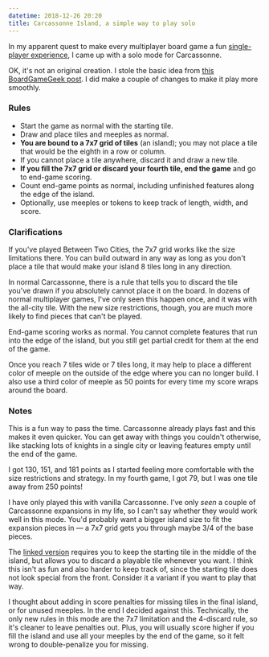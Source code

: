 ```yaml
---
datetime: 2018-12-26 20:20
title: Carcassonne Island, a simple way to play solo
---
```


In my apparent quest to make every multiplayer board game a fun [single-player experience](/blog/dice-forge-solo), I came up with a solo mode for Carcassonne.

OK, it's not an original creation. I stole the basic idea from [this BoardGameGeek post](https://boardgamegeek.com/thread/361708/solo-carcassonne). I did make a couple of changes to make it play more smoothly.

### Rules

- Start the game as normal with the starting tile.
- Draw and place tiles and meeples as normal.
- __You are bound to a 7x7 grid of tiles__ (an island); you may not place a tile that would be the eighth in a row or column.
- If you cannot place a tile anywhere, discard it and draw a new tile.
- __If you fill the 7x7 grid or discard your fourth tile, end the game__ and go to end-game scoring.
- Count end-game points as normal, including unfinished features along the edge of the island.
- Optionally, use meeples or tokens to keep track of length, width, and score.

### Clarifications

If you've played Between Two Cities, the 7x7 grid works like the size limitations there. You can build outward in any way as long as you don't place a tile that would make your island 8 tiles long in any direction.

In normal Carcassonne, there is a rule that tells you to discard the tile you've drawn if you absolutely cannot place it on the board. In dozens of normal multiplayer games, I've only seen this happen once, and it was with the all-city tile. With the new size restrictions, though, you are much more likely to find pieces that can't be played.

End-game scoring works as normal. You cannot complete features that run into the edge of the island, but you still get partial credit for them at the end of the game.

Once you reach 7 tiles wide or 7 tiles long, it may help to place a different color of meeple on the outside of the edge where you can no longer build. I also use a third color of meeple as 50 points for every time my score wraps around the board.

### Notes

This is a fun way to pass the time. Carcassonne already plays fast and this makes it even quicker. You can get away with things you couldn't otherwise, like stacking lots of knights in a single city or leaving features empty until the end of the game.

I got 130, 151, and 181 points as I started feeling more comfortable with the size restrictions and strategy. In my fourth game, I got 79, but I was one tile away from 250 points!

I have only played this with vanilla Carcassonne. I've only _seen_ a couple of Carcassonne expansions in my life, so I can't say whether they would work well in this mode. You'd probably want a bigger island size to fit the expansion pieces in &mdash; a 7x7 grid gets you through maybe 3/4 of the base pieces.

The [linked version](https://boardgamegeek.com/thread/361708/solo-carcassonne) requires you to keep the starting tile in the middle of the island, but allows you to discard a playable tile whenever you want. I think this isn't as fun and also harder to keep track of, since the starting tile does not look special from the front. Consider it a variant if you want to play that way.

I thought about adding in score penalties for missing tiles in the final island, or for unused meeples. In the end I decided against this. Technically, the only new rules in this mode are the 7x7 limitation and the 4-discard rule, so it's cleaner to leave penalties out. Plus, you will usually score higher if you fill the island and use all your meeples by the end of the game, so it felt wrong to double-penalize you for missing.
